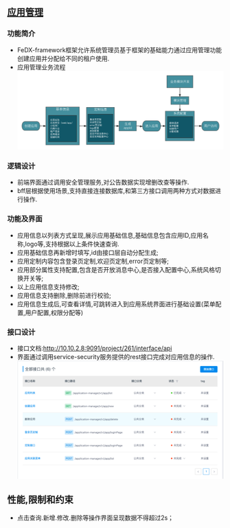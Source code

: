 ## [应用管理]()

### **功能简介**

- FeDX-framework框架允许系统管理员基于框架的基础能力通过应用管理功能创建应用并分配给不同的租户使用.
- 应用管理业务流程
  ![应用接口](../images/modules/应用管理流程.png)

### **逻辑设计**

- 前端界面通过调用安全管理服务,对公告数据实现增删改查等操作.
- bff层根据使用场景,支持直接连接数据库,和第三方接口调用两种方式对数据进行操作.

### **功能及界面**

- 应用信息以列表方式呈现,展示应用基础信息,基础信息包含应用ID,应用名称,logo等,支持根据以上条件快速查询.
- 应用基础信息再新增时填写,id由接口层自动分配生成;
- 应用定制内容包含登录页定制,欢迎页定制,error页定制等;
- 应用部分属性支持配置,包含是否开放消息中心,是否接入配置中心,系统风格切换开关等;
- 以上应用信息支持修改;
- 应用信息支持删除,删除前进行校验;
- 应用信息生成后,可查看详情,可跳转进入到应用系统界面进行基础设置(菜单配置,用户配置,权限分配等)

### **接口设计**

- 接口文档:<http://10.10.2.8:9091/project/261/interface/api>
- 界面通过调用service-security服务提供的rest接口完成对应用信息的操作.
  ![应用接口](../images/modules/应用管理-接口列表.png)

## **性能,限制和约束**

- 点击查询.新增.修改.删除等操作界面呈现数据不得超过2s；

